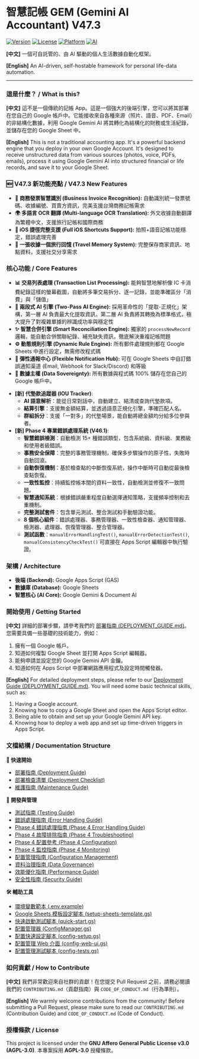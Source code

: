 # 智慧記帳 GEM (Gemini AI Accountant) V47.3

[![Version](https://img.shields.io/badge/version-V47.3-blue.svg)](https://github.com/your-repo/releases)
[![License](https://img.shields.io/badge/license-MIT-green.svg)](LICENSE)
[![Platform](https://img.shields.io/badge/platform-Google%20Apps%20Script-yellow.svg)](https://script.google.com)
[![AI](https://img.shields.io/badge/AI-Gemini%20Vision-purple.svg)](https://ai.google.dev)

**[中文]**
一個可自託管的、由 AI 驅動的個人生活數據自動化框架。

**[English]**
An AI-driven, self-hostable framework for personal life-data automation.

---

### 這是什麼？ / What is this?

**[中文]**
這不是一個傳統的記帳 App。這是一個強大的後端引擎，您可以將其部署在您自己的 Google 帳戶中。它能接收來自各種來源（照片、語音、PDF、Email）的非結構化數據，利用 Google Gemini AI 將其轉化為結構化的財務或生活紀錄，並儲存在您的 Google Sheet 中。

**[English]**
This is not a traditional accounting app. It's a powerful backend engine that you deploy in your own Google Account. It's designed to receive unstructured data from various sources (photos, voice, PDFs, emails), process it using Google Gemini AI into structured financial or life records, and save it to your Google Sheet.

### 🆕 V47.3 新功能亮點 / V47.3 New Features

* **🏢 商務發票智慧識別 (Business Invoice Recognition):** 自動識別統一發票號碼、收據編號、買賣方資訊，完美支援台灣商務記帳需求
* **🌍 多語言 OCR 翻譯 (Multi-language OCR Translation):** 外文收據自動翻譯為繁體中文，支援旅行記帳和國際商務
* **📱 iOS 捷徑完整支援 (Full iOS Shortcuts Support):** 拍照+語音記帳功能穩定，錯誤處理完善
* **🎯 一張收據一個旅行回憶 (Travel Memory System):** 完整保存商家資訊、地點資料，支援社交分享需求

### 核心功能 / Core Features

* **📊 交易列表處理 (Transaction List Processing):** 能夠智慧地解析像 IC 卡消費紀錄這樣的螢幕截圖，自動將多筆交易拆分、逐一記錄，並能準確區分「消費」與「儲值」
* **🧠 兩段式 AI 引擎 (Two-Pass AI Engine):** 採用革命性的「提取-正規化」架構，第一層 AI 負責最大化提取資訊，第二層 AI 負責將其轉換為標準格式，極大提升了對複雜單據的辨識成功率與穩定性
* **✨ 智慧合併引擎 (Smart Reconciliation Engine):** 獨家的 `processNewRecord` 邏輯，能自動合併關聯紀錄、補充缺失資訊，徹底解決重複記帳問題
* **⚙️ 動態規則引擎 (Dynamic Rule Engine):** 所有郵件處理規則都在 Google Sheets 中進行設定，無需修改程式碼
* **🔔 彈性通報中心 (Flexible Notification Hub):** 可在 Google Sheets 中自訂錯誤通知渠道 (Email, Webhook for Slack/Discord) 和等級
* **🔐 數據主權 (Data Sovereignty):** 所有數據與程式碼 100% 儲存在您自己的 Google 帳戶中。
- **[新] 代墊款追蹤器 (IOU Tracker)**:
    -   **AI 語意解析**：能從日常對話中，自動建立、結清或查詢代墊款項。
    -   **結算引擎**：支援無金額結算，並透過語意正規化引擎，準確匹配人名。
    -   **群組拆分**：支援「一對多」的代墊場景，能自動將總金額均分給多位參與者。
- **[新] Phase 4 專業錯誤處理系統 (V46.1)**:
    -   **智慧錯誤檢測**：自動檢測 15+ 種錯誤類型，包含系統級、資料級、業務級和使用者級錯誤。
    -   **事務安全保障**：完整的事務管理機制，確保多步驟操作的原子性，失敗時自動回滾。
    -   **自動恢復機制**：基於檢查點的中斷恢復系統，操作中斷時可自動從最後檢查點恢復。
    -   **一致性監控**：持續監控帳本間的資料一致性，自動檢測並修復不一致問題。
    -   **智慧通知系統**：根據錯誤嚴重程度自動選擇通知策略，支援頻率控制和去重機制。
    -   **完整測試套件**：包含單元測試、整合測試和手動驗證功能。
    -   **8 個核心組件**：錯誤處理器、事務管理器、一致性檢查器、通知管理器、檢測器、處理器、恢復管理器、整合管理器。
    -   **測試函數**：`manualErrorHandlingTest()`, `manualErrorDetectionTest()`, `manualConsistencyCheckTest()` 可直接在 Apps Script 編輯器中執行驗證。

### 架構 / Architecture

* **後端 (Backend):** Google Apps Script (GAS)
* **數據庫 (Database):** Google Sheets
* **智慧核心 (AI Core):** Google Gemini & Document AI

### 開始使用 / Getting Started

**[中文]**
詳細的部署步驟，請參考我們的 [部署指南 (DEPLOYMENT_GUIDE.md)](DEPLOYMENT_GUIDE.md)。您需要具備一些基礎的技術能力，例如：

1.  擁有一個 Google 帳戶。
2.  知道如何複製 Google Sheet 並打開 Apps Script 編輯器。
3.  能夠申請並設定您的 Google Gemini API 金鑰。
4.  知道如何在 Apps Script 中部署網路應用程式及設定時間觸發器。

**[English]**
For detailed deployment steps, please refer to our [Deployment Guide (DEPLOYMENT_GUIDE.md)](DEPLOYMENT_GUIDE.md). You will need some basic technical skills, such as:

1.  Having a Google account.
2.  Knowing how to copy a Google Sheet and open the Apps Script editor.
3.  Being able to obtain and set up your Google Gemini API key.
4.  Knowing how to deploy a web app and set up time-driven triggers in Apps Script.

### 文檔結構 / Documentation Structure

**🚀 快速開始**
- [部署指南 (Deployment Guide)](DEPLOYMENT_GUIDE.md)
- [部署檢查清單 (Deployment Checklist)](DEPLOYMENT_CHECKLIST.md)
- [維護指南 (Maintenance Guide)](MAINTENANCE_GUIDE.md)

**🔧 開發與管理**
- [測試指南 (Testing Guide)](TESTING_GUIDE.md)
- [錯誤處理指南 (Error Handling Guide)](ERROR_HANDLING_GUIDE.md)
- [Phase 4 錯誤處理指南 (Phase 4 Error Handling Guide)](PHASE4_ERROR_HANDLING_GUIDE.md)
- [Phase 4 故障排除指南 (Phase 4 Troubleshooting)](PHASE4_TROUBLESHOOTING.md)
- [Phase 4 配置參考 (Phase 4 Configuration)](PHASE4_CONFIGURATION.md)
- [Phase 4 監控指南 (Phase 4 Monitoring)](PHASE4_MONITORING.md)
- [配置管理指南 (Configuration Management)](CONFIG_MANAGEMENT.md)
- [資料治理指南 (Data Governance)](DATA_GOVERNANCE.md)
- [效能優化指南 (Performance Guide)](PERFORMANCE_GUIDE.md)
- [安全性指南 (Security Guide)](SECURITY_GUIDE.md)

**🛠️ 輔助工具**
- [環境變數範本 (.env.example)](.env.example)
- [Google Sheets 模板設定腳本 (setup-sheets-template.gs)](setup-sheets-template.gs)
- [快速啟動測試腳本 (quick-start.gs)](quick-start.gs)
- [配置管理器 (ConfigManager.gs)](ConfigManager.gs)
- [配置快速設定腳本 (config-setup.gs)](config-setup.gs)
- [配置管理 Web 介面 (config-web-ui.gs)](config-web-ui.gs)
- [配置管理測試腳本 (config-tests.gs)](config-tests.gs)

### 如何貢獻 / How to Contribute

**[中文]**
我們非常歡迎來自社群的貢獻！在您提交 Pull Request 之前，請務必閱讀我們的 `CONTRIBUTING.md`（貢獻指南）與 `CODE_OF_CONDUCT.md`（行為準則）。

**[English]**
We warmly welcome contributions from the community! Before submitting a Pull Request, please make sure to read our `CONTRIBUTING.md` (Contribution Guide) and `CODE_OF_CONDUCT.md` (Code of Conduct).

### 授權條款 / License

This project is licensed under the **GNU Affero General Public License v3.0 (AGPL-3.0)**.
本專案採用 **AGPL-3.0** 授權條款。
